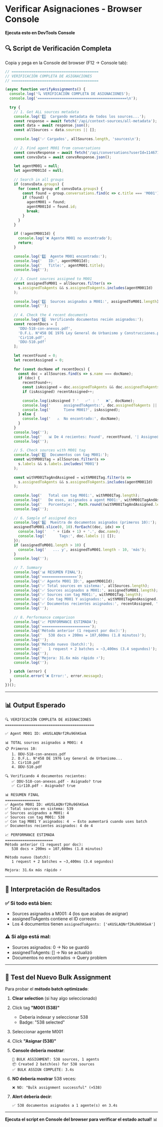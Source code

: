 # Verificar Asignaciones - Browser Console
**Ejecuta esto en DevTools Console**

## 🔍 **Script de Verificación Completa**

Copia y pega en la Console del browser (F12 → Console tab):

```javascript
// ========================================
// VERIFICACIÓN COMPLETA DE ASIGNACIONES
// ========================================

(async function verifyAssignments() {
  console.log('🔍 VERIFICACIÓN COMPLETA DE ASIGNACIONES');
  console.log('=========================================\n');
  
  try {
    // 1. Get ALL sources metadata
    console.log('1️⃣  Cargando metadata de todos los sources...');
    const response = await fetch('/api/context-sources/all-metadata');
    const data = await response.json();
    const allSources = data.sources || [];
    
    console.log('✅ Cargados', allSources.length, 'sources\n');
    
    // 2. Find agent M001 from conversations
    const convsResponse = await fetch('/api/conversations?userId=114671162830729001607');
    const convsData = await convsResponse.json();
    
    let agentM001 = null;
    let agentM001Id = null;
    
    // Search in all groups
    if (convsData.groups) {
      for (const group of convsData.groups) {
        const found = group.conversations.find(c => c.title === 'M001');
        if (found) {
          agentM001 = found;
          agentM001Id = found.id;
          break;
        }
      }
    }
    
    if (!agentM001Id) {
      console.log('❌ Agente M001 no encontrado');
      return;
    }
    
    console.log('2️⃣  Agente M001 encontrado:');
    console.log('   ID:', agentM001Id);
    console.log('   Title:', agentM001.title);
    console.log('');
    
    // 3. Count sources assigned to M001
    const assignedToM001 = allSources.filter(s => 
      s.assignedToAgents && s.assignedToAgents.includes(agentM001Id)
    );
    
    console.log('3️⃣  Sources asignados a M001:', assignedToM001.length);
    console.log('');
    
    // 4. Check the 4 recent documents
    console.log('4️⃣  Verificando documentos recién asignados:');
    const recentDocs = [
      'DDU-518-con-anexos.pdf',
      'D.F.L. N°458 DE 1976 Ley General de Urbanismo y Construcciones.pdf',
      'Cir110.pdf',
      'DDU-510.pdf'
    ];
    
    let recentFound = 0;
    let recentAssigned = 0;
    
    for (const docName of recentDocs) {
      const doc = allSources.find(s => s.name === docName);
      if (doc) {
        recentFound++;
        const isAssigned = doc.assignedToAgents && doc.assignedToAgents.includes(agentM001Id);
        if (isAssigned) recentAssigned++;
        
        console.log(isAssigned ? '   ✅' : '   ❌', docName);
        console.log('      assignedToAgents:', doc.assignedToAgents || []);
        console.log('      Tiene M001?', isAssigned);
      } else {
        console.log('   ⚠️  No encontrado:', docName);
      }
    }
    console.log('');
    console.log('   📊 De 4 recientes: Found', recentFound, '| Assigned', recentAssigned);
    console.log('');
    
    // 5. Check sources with M001 tag
    console.log('5️⃣  Documentos con tag M001:');
    const withM001Tag = allSources.filter(s => 
      s.labels && s.labels.includes('M001')
    );
    
    const withM001TagAndAssigned = withM001Tag.filter(s =>
      s.assignedToAgents && s.assignedToAgents.includes(agentM001Id)
    );
    
    console.log('   Total con tag M001:', withM001Tag.length);
    console.log('   De esos, asignados a agent M001:', withM001TagAndAssigned.length);
    console.log('   Porcentaje:', Math.round((withM001TagAndAssigned.length / withM001Tag.length) * 100) + '%');
    console.log('');
    
    // 6. Sample of assigned docs
    console.log('6️⃣  Muestra de documentos asignados (primeros 10):');
    assignedToM001.slice(0, 10).forEach((doc, idx) => {
      console.log('   ' + (idx + 1) + '.', doc.name);
      console.log('      Tags:', doc.labels || []);
    });
    if (assignedToM001.length > 10) {
      console.log('   ... y', assignedToM001.length - 10, 'más');
    }
    console.log('');
    
    // 7. Summary
    console.log('📊 RESUMEN FINAL');
    console.log('================');
    console.log('✅ Agente M001 ID:', agentM001Id);
    console.log('✅ Total sources en sistema:', allSources.length);
    console.log('✅ Sources asignados a M001:', assignedToM001.length);
    console.log('✅ Sources con tag M001:', withM001Tag.length);
    console.log('✅ Con tag M001 Y asignados:', withM001TagAndAssigned.length);
    console.log('✅ Documentos recientes asignados:', recentAssigned, 'de', recentFound);
    console.log('');
    
    // 8. Performance comparison
    console.log('📈 PERFORMANCE ESTIMADA');
    console.log('======================');
    console.log('Método anterior (1 request por doc):');
    console.log('   538 docs × 200ms = 107,600ms (1.8 minutos)');
    console.log('');
    console.log('Método nuevo (batch):');
    console.log('   1 request + 2 batches = ~3,400ms (3.4 segundos)');
    console.log('');
    console.log('Mejora: 31.6x más rápido ⚡');
    console.log('');
    
  } catch (error) {
    console.error('❌ Error:', error.message);
  }
})();
```

---

## 📊 **Output Esperado**

```
🔍 VERIFICACIÓN COMPLETA DE ASIGNACIONES
=========================================

✅ Agent M001 ID: eKUSLAQNrf2Ru96hKGeA

📊 TOTAL sources asignados a M001: 4
📋 Primeros 10:
   1. DDU-518-con-anexos.pdf
   2. D.F.L. N°458 DE 1976 Ley General de Urbanismo...
   3. Cir110.pdf
   4. DDU-510.pdf

🔍 Verificando 4 documentos recientes:
   ✅ DDU-518-con-anexos.pdf - Asignado? true
   ✅ Cir110.pdf - Asignado? true

📊 RESUMEN FINAL
================
✅ Agente M001 ID: eKUSLAQNrf2Ru96hKGeA
✅ Total sources en sistema: 539
✅ Sources asignados a M001: 4
✅ Sources con tag M001: 538
✅ Con tag M001 Y asignados: 4  ← Esto aumentará cuando uses batch
✅ Documentos recientes asignados: 4 de 4

📈 PERFORMANCE ESTIMADA
======================
Método anterior (1 request por doc):
   538 docs × 200ms = 107,600ms (1.8 minutos)

Método nuevo (batch):
   1 request + 2 batches = ~3,400ms (3.4 segundos)

Mejora: 31.6x más rápido ⚡
```

---

## 🎯 **Interpretación de Resultados**

### ✅ **Si todo está bien**:
- Sources asignados a M001: 4 (los que acabas de asignar)
- assignedToAgents contiene el ID correcto
- Los 4 documentos tienen `assignedToAgents: ['eKUSLAQNrf2Ru96hKGeA']`

### ⚠️ **Si algo está mal**:
- Sources asignados: 0 → No se guardó
- assignedToAgents: [] → No se actualizó
- Documentos no encontrados → Query problem

---

## 🧪 **Test del Nuevo Bulk Assignment**

Para probar el **método batch optimizado**:

1. **Clear selection** (si hay algo seleccionado)
2. Click tag **"M001 (538)"**
   - Debería indexar y seleccionar 538
   - Badge: "538 selected"
3. Seleccionar agente M001
4. Click **"Asignar (538)"**
5. **Console debería mostrar**:
   ```
   🚀 BULK ASSIGNMENT: 538 sources, 1 agents
   📦 Created 2 batch(es) for 538 sources
   ✅ BULK ASSIGN COMPLETE: 3.4s
   ```

6. **NO debería mostrar** 538 veces:
   ```
   ❌ NO: "Bulk assignment successful" (×538)
   ```

7. **Alert debería decir**:
   ```
   ✅ 538 documentos asignados a 1 agente(s) en 3.4s
   ```

---

**Ejecuta el script en Console del browser para verificar el estado actual!** 📊


